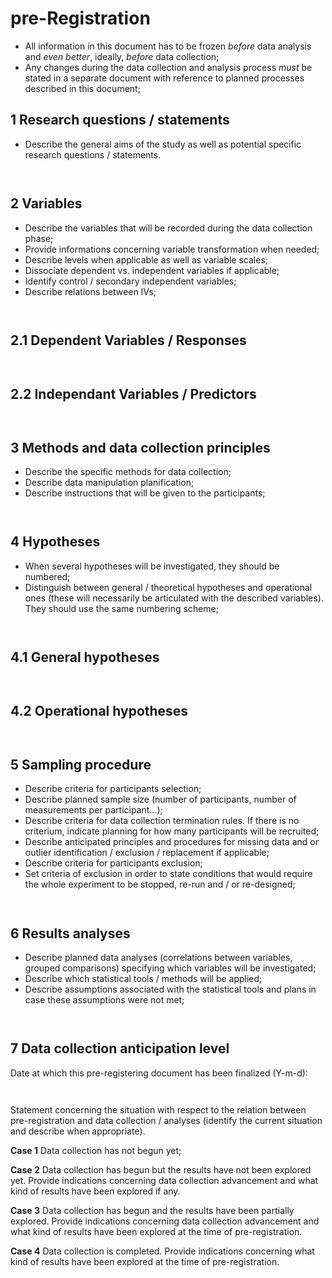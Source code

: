 # pre-Registration

- All information in this document has to be frozen _before_ data
  analysis and _even better_, ideally, _before_ data collection;
- Any changes during the data collection and analysis process _must_
  be stated in a separate document with reference to planned processes
  described in this document;


1 Research questions / statements
---

- Describe the general aims of the study as well as potential specific
  research questions / statements.

```


```

  
2 Variables
---

- Describe the variables that will be recorded during the data
  collection phase;
- Provide informations concerning variable transformation when needed;
- Describe levels when applicable as well as variable scales;
- Dissociate dependent vs. independent variables if applicable;
- Identify control / secondary independent variables;
- Describe relations between IVs;

```


```

2.1 Dependent Variables / Responses
---

```


```

2.2 Independant Variables / Predictors
---

```


```

3 Methods and data collection principles
---

- Describe the specific methods for data collection;
- Describe data manipulation planification;
- Describe instructions that will be given to the participants;

```


```

4 Hypotheses
---

- When several hypotheses will be investigated, they should be
  numbered;
- Distinguish between general / theoretical hypotheses and operational
  ones (these will necessarily be articulated with the described
  variables). They should use the same numbering scheme;

```


```

4.1 General hypotheses
---

```


```

4.2 Operational hypotheses
---

```


```

5 Sampling procedure
---

- Describe criteria for participants selection;
- Describe planned sample size (number of participants, number of
  measurements per participant...);
- Describe criteria for data collection termination rules. If there is
  no criterium, indicate planning for how many participants will be
  recruited;
- Describe anticipated principles and procedures for missing data and
  or outlier identification / exclusion / replacement if applicable;
- Describe criteria for participants exclusion;
- Set criteria of exclusion in order to state conditions that would
  require the whole experiment to be stopped, re-run and / or
  re-designed;

```


```

6 Results analyses
---

- Describe planned data analyses (correlations between variables,
  grouped comparisons) specifying which variables will be
  investigated;
- Describe which statistical tools / methods will be applied;
- Describe assumptions associated with the statistical tools and plans
  in case these assumptions were not met;

```


```

7 Data collection anticipation level
---

Date at which this pre-registering document has been finalized
(Y-m-d):

```


```

Statement concerning the situation with respect to the relation
between pre-registration and data collection / analyses (identify the
current situation and describe when appropriate).

__Case 1__ Data collection has not begun yet; 

__Case 2__ Data collection has begun but the results have not been
	explored yet. Provide indications concerning data collection
	advancement and what kind of results have been explored if any.

__Case 3__ Data collection has begun and the results have been partially
	explored. Provide indications concerning data collection
	advancement and what kind of results have been explored at the
	time of pre-registration.

__Case 4__ Data collection is completed. Provide indications concerning
	what kind of results have been explored at the time of
	pre-registration.

```


```
